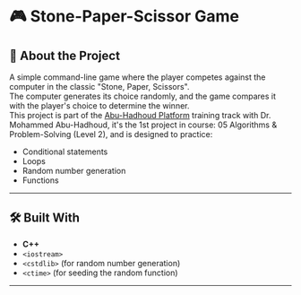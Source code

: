 # 🎮 Stone-Paper-Scissor Game

## 📖 About the Project
A simple command-line game where the player competes against the computer in the classic "Stone, Paper, Scissors".  
The computer generates its choice randomly, and the game compares it with the player's choice to determine the winner.  
This project is part of the [Abu-Hadhoud Platform](https://programmingadvices.com/) training track with Dr. Mohammed Abu-Hadhoud, it's the 1st project in course: 05 Algorithms & Problem-Solving (Level 2), and is designed to practice:
- Conditional statements
- Loops
- Random number generation
- Functions

---

## 🛠 Built With
- **C++**
- `<iostream>`
- `<cstdlib>` (for random number generation)
- `<ctime>` (for seeding the random function)

---
